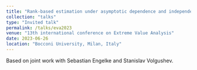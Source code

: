 ```yaml
---
title: "Rank-based estimation under asymptotic dependence and independence, with applications to spatial extremes"
collection: "talks"
type: "Invited talk"
permalink: /talks/eva2023
venue: "13th international conference on Extreme Value Analysis"
date: 2023-06-26
location: "Bocconi University, Milan, Italy"
---
```


Based on joint work with Sebastian Engelke and Stanislav Volgushev.
<!---
See the [slides](https://mic-lalancette.github.io/files/slides_EVA21.pdf).
-->
